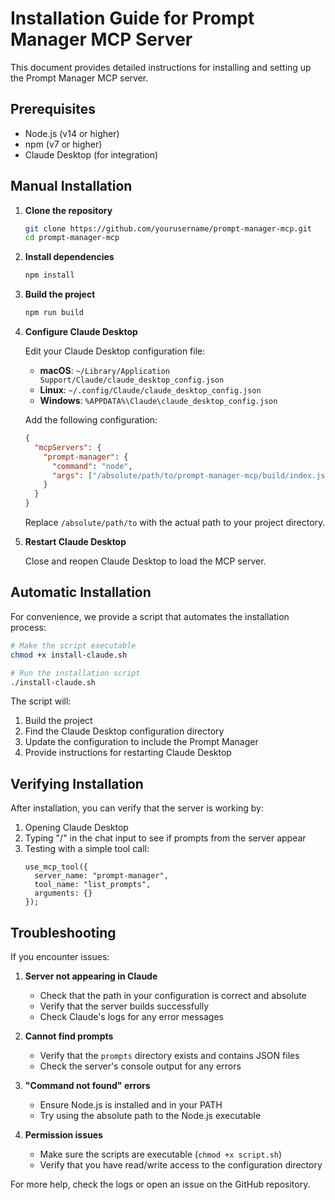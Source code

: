 # Installation Guide for Prompt Manager MCP Server

This document provides detailed instructions for installing and setting up the Prompt Manager MCP server.

## Prerequisites

- Node.js (v14 or higher)
- npm (v7 or higher)
- Claude Desktop (for integration)

## Manual Installation

1. **Clone the repository**
   ```bash
   git clone https://github.com/yourusername/prompt-manager-mcp.git
   cd prompt-manager-mcp
   ```

2. **Install dependencies**
   ```bash
   npm install
   ```

3. **Build the project**
   ```bash
   npm run build
   ```

4. **Configure Claude Desktop**

   Edit your Claude Desktop configuration file:
   
   - **macOS**: `~/Library/Application Support/Claude/claude_desktop_config.json`
   - **Linux**: `~/.config/Claude/claude_desktop_config.json`
   - **Windows**: `%APPDATA%\Claude\claude_desktop_config.json`

   Add the following configuration:
   
   ```json
   {
     "mcpServers": {
       "prompt-manager": {
         "command": "node",
         "args": ["/absolute/path/to/prompt-manager-mcp/build/index.js"]
       }
     }
   }
   ```

   Replace `/absolute/path/to` with the actual path to your project directory.

5. **Restart Claude Desktop**

   Close and reopen Claude Desktop to load the MCP server.

## Automatic Installation

For convenience, we provide a script that automates the installation process:

```bash
# Make the script executable
chmod +x install-claude.sh

# Run the installation script
./install-claude.sh
```

The script will:
1. Build the project
2. Find the Claude Desktop configuration directory
3. Update the configuration to include the Prompt Manager
4. Provide instructions for restarting Claude Desktop

## Verifying Installation

After installation, you can verify that the server is working by:

1. Opening Claude Desktop
2. Typing "/" in the chat input to see if prompts from the server appear
3. Testing with a simple tool call:
   ```
   use_mcp_tool({
     server_name: "prompt-manager",
     tool_name: "list_prompts",
     arguments: {}
   });
   ```

## Troubleshooting

If you encounter issues:

1. **Server not appearing in Claude**
   - Check that the path in your configuration is correct and absolute
   - Verify that the server builds successfully
   - Check Claude's logs for any error messages

2. **Cannot find prompts**
   - Verify that the `prompts` directory exists and contains JSON files
   - Check the server's console output for any errors

3. **"Command not found" errors**
   - Ensure Node.js is installed and in your PATH
   - Try using the absolute path to the Node.js executable

4. **Permission issues**
   - Make sure the scripts are executable (`chmod +x script.sh`)
   - Verify that you have read/write access to the configuration directory

For more help, check the logs or open an issue on the GitHub repository.